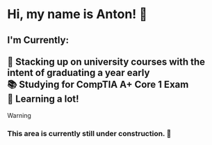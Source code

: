<h1>Hi, my name is Anton! 👋</h1>
<h2>I'm Currently:<br><br>
📅 Stacking up on university courses with the intent of graduating a year early <br>
📚 Studying for CompTIA A+ Core 1 Exam <br>
🧠 Learning a lot!</h2>
  
> [!WARNING]
> <h3>This area is currently still under construction. 🚧</h3>
